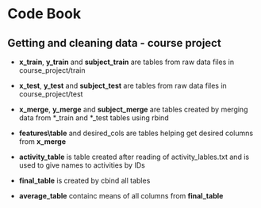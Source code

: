 # Code Book 
## Getting and cleaning data - course project

* __x\_train__, __y\_train__ and __subject\_train__ are tables from raw data files in course_project/train
* __x\_test__, __y\_test__ and __subject\_test__ are tables from raw data files in course_project/test

* __x\_merge__, __y\_merge__ and __subject\_merge__ are tables created by merging data from *_train and *_test tables using rbind

* __features\table__ and desired_cols are tables helping get desired columns from __x\_merge__

* __activity\_table__ is table created after reading of activity\_lables.txt and is used to give names to activities by IDs

* __final\_table__ is created by cbind all tables

* __average\_table__ containc means of all columns from __final\_table__